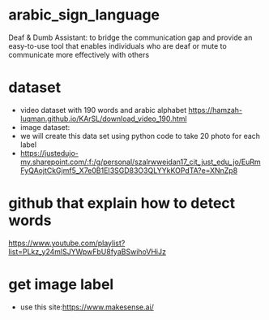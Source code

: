 # arabic_sign_language
Deaf & Dumb Assistant: to bridge the communication gap and provide
an easy-to-use tool that enables individuals who are deaf or mute to communicate more
effectively with others
# dataset
- video dataset with 190 words and arabic alphabet
https://hamzah-luqman.github.io/KArSL/download_video_190.html
- image dataset:
- we will create this data set using python code to take 20 photo for each label
- https://justedujo-my.sharepoint.com/:f:/g/personal/szalrwweidan17_cit_just_edu_jo/EuRmFyQAojtCkGjmf5_X7e0B1EI3SGD83O3QLYYkKOPdTA?e=XNnZp8
# github that explain how to detect words
https://www.youtube.com/playlist?list=PLkz_y24mlSJYWpwFbU8fyaBSwihoVHiJz
# get image label
- use this site:https://www.makesense.ai/

